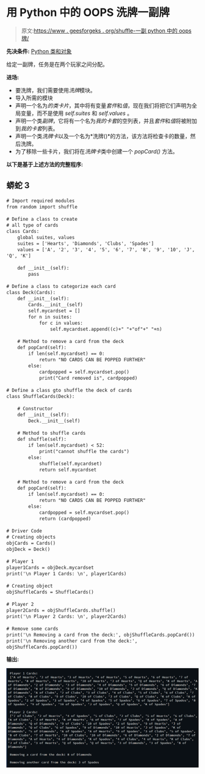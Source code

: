 # 用 Python 中的 OOPS 洗牌一副牌

> 原文:[https://www . geesforgeks . org/shuffle-一副 python 中的 oops 牌/](https://www.geeksforgeeks.org/shuffle-a-deck-of-card-with-oops-in-python/)

**先决条件:** [Python 类和对象](https://www.geeksforgeeks.org/python-classes-and-objects/)

给定一副牌，任务是在两个玩家之间分配。

**进场:**

*   要洗牌，我们需要使用*洗牌*模块。
*   导入所需的模块
*   声明一个名为*的类卡片*，其中将有变量*套件*和*值*，现在我们将把它们声明为全局变量，而不是使用 *self.suites* 和 *self.values* 。
*   声明一个类*副牌*，它将有一个名为*我的卡套*的空列表，并且*套件*和*值*将被附加到*我的卡套*列表。
*   声明一个类*洗牌卡*以及一个名为*洗牌()*的方法，该方法将检查卡的数量，然后洗牌。
*   为了移除一些卡片，我们将在*洗牌卡*类中创建一个 *popCard()* 方法。

**以下是基于上述方法的完整程序:**

## 蟒蛇 3

```
# Import required modules
from random import shuffle

# Define a class to create
# all type of cards
class Cards:
    global suites, values
    suites = ['Hearts', 'Diamonds', 'Clubs', 'Spades']
    values = ['A', '2', '3', '4', '5', '6', '7', '8', '9', '10', 'J', 'Q', 'K']

    def __init__(self):
        pass

# Define a class to categorize each card
class Deck(Cards):
    def __init__(self):
        Cards.__init__(self)
        self.mycardset = []
        for n in suites:
            for c in values:
                self.mycardset.append((c)+" "+"of"+" "+n)

    # Method to remove a card from the deck
    def popCard(self):
        if len(self.mycardset) == 0:
            return "NO CARDS CAN BE POPPED FURTHER"
        else:
            cardpopped = self.mycardset.pop()
            print("Card removed is", cardpopped)

# Define a class gto shuffle the deck of cards
class ShuffleCards(Deck):

    # Constructor
    def __init__(self):
        Deck.__init__(self)

    # Method to shuffle cards
    def shuffle(self):
        if len(self.mycardset) < 52:
            print("cannot shuffle the cards")
        else:
            shuffle(self.mycardset)
            return self.mycardset

    # Method to remove a card from the deck
    def popCard(self):
        if len(self.mycardset) == 0:
            return "NO CARDS CAN BE POPPED FURTHER"
        else:
            cardpopped = self.mycardset.pop()
            return (cardpopped)

# Driver Code
# Creating objects
objCards = Cards()
objDeck = Deck()

# Player 1
player1Cards = objDeck.mycardset
print('\n Player 1 Cards: \n', player1Cards)

# Creating object
objShuffleCards = ShuffleCards()

# Player 2
player2Cards = objShuffleCards.shuffle()
print('\n Player 2 Cards: \n', player2Cards)

# Remove some cards
print('\n Removing a card from the deck:', objShuffleCards.popCard())
print('\n Removing another card from the deck:', objShuffleCards.popCard())
```

**输出:**

![](img/e46941efa59491a75258467c8ed28b40.png)
